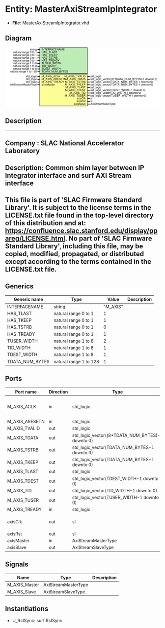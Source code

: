 # Entity: MasterAxiStreamIpIntegrator

- **File**: MasterAxiStreamIpIntegrator.vhd
## Diagram

![Diagram](MasterAxiStreamIpIntegrator.svg "Diagram")
## Description

-----------------------------------------------------------------------------
 Company    : SLAC National Accelerator Laboratory
-----------------------------------------------------------------------------
 Description: Common shim layer between IP Integrator interface and surf AXI Stream interface
-----------------------------------------------------------------------------
 This file is part of 'SLAC Firmware Standard Library'.
 It is subject to the license terms in the LICENSE.txt file found in the
 top-level directory of this distribution and at:
    https://confluence.slac.stanford.edu/display/ppareg/LICENSE.html.
 No part of 'SLAC Firmware Standard Library', including this file,
 may be copied, modified, propagated, or distributed except according to
 the terms contained in the LICENSE.txt file.
-----------------------------------------------------------------------------
## Generics

| Generic name    | Type                   | Value    | Description |
| --------------- | ---------------------- | -------- | ----------- |
| INTERFACENAME   | string                 | "M_AXIS" |             |
| HAS_TLAST       | natural range 0 to 1   | 1        |             |
| HAS_TKEEP       | natural range 0 to 1   | 1        |             |
| HAS_TSTRB       | natural range 0 to 1   | 0        |             |
| HAS_TREADY      | natural range 0 to 1   | 1        |             |
| TUSER_WIDTH     | natural range 1 to 8   | 2        |             |
| TID_WIDTH       | natural range 1 to 8   | 1        |             |
| TDEST_WIDTH     | natural range 1 to 8   | 1        |             |
| TDATA_NUM_BYTES | natural range 1 to 128 | 1        |             |
## Ports

| Port name      | Direction | Type                                             | Description                        |
| -------------- | --------- | ------------------------------------------------ | ---------------------------------- |
| M_AXIS_ACLK    | in        | std_logic                                        | IP Integrator AXI Stream Interface |
| M_AXIS_ARESETN | in        | std_logic                                        |                                    |
| M_AXIS_TVALID  | out       | std_logic                                        |                                    |
| M_AXIS_TDATA   | out       | std_logic_vector((8*TDATA_NUM_BYTES)-1 downto 0) |                                    |
| M_AXIS_TSTRB   | out       | std_logic_vector(TDATA_NUM_BYTES-1 downto 0)     |                                    |
| M_AXIS_TKEEP   | out       | std_logic_vector(TDATA_NUM_BYTES-1 downto 0)     |                                    |
| M_AXIS_TLAST   | out       | std_logic                                        |                                    |
| M_AXIS_TDEST   | out       | std_logic_vector(TDEST_WIDTH-1 downto 0)         |                                    |
| M_AXIS_TID     | out       | std_logic_vector(TID_WIDTH-1 downto 0)           |                                    |
| M_AXIS_TUSER   | out       | std_logic_vector(TUSER_WIDTH-1 downto 0)         |                                    |
| M_AXIS_TREADY  | in        | std_logic                                        |                                    |
| axisClk        | out       | sl                                               | SURF AXI Stream Interface          |
| axisRst        | out       | sl                                               |                                    |
| axisMaster     | in        | AxiStreamMasterType                              |                                    |
| axisSlave      | out       | AxiStreamSlaveType                               |                                    |
## Signals

| Name          | Type                | Description |
| ------------- | ------------------- | ----------- |
| M_AXIS_Master | AxiStreamMasterType |             |
| M_AXIS_Slave  | AxiStreamSlaveType  |             |
## Instantiations

- U_RstSync: surf.RstSync
